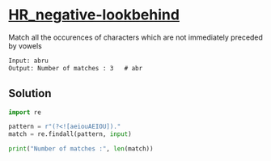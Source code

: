 # [HR_negative-lookbehind](https://www.hackerrank.com/challenges/negative-lookbehind)

Match all the occurences of characters which are not immediately preceded by vowels

```txt
Input: abru
Output: Number of matches : 3   # abr
```

## Solution

```py
import re

pattern = r"(?<![aeiouAEIOU])."
match = re.findall(pattern, input)

print("Number of matches :", len(match))
```
